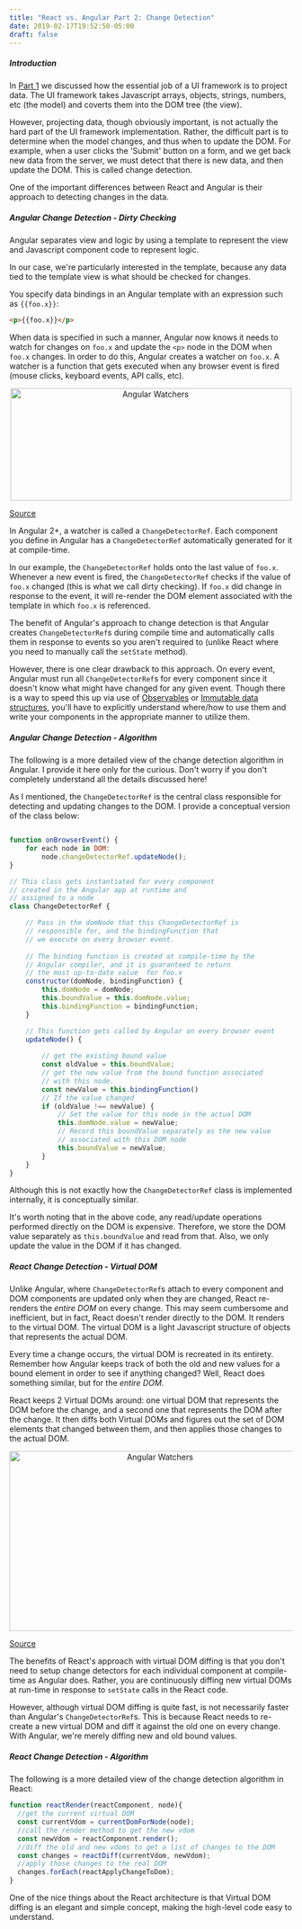 ```yaml
---
title: "React vs. Angular Part 2: Change Detection"
date: 2019-02-17T19:52:50-05:00
draft: false
---
```


##### Introduction #####
In [Part 1](/posts/react_vs_angular_part_1) we discussed how the essential job of a UI framework is to project data.  The UI framework takes Javascript arrays, objects, strings, numbers, etc (the model) and coverts them into the DOM tree (the view).

However, projecting data, though obviously important, is not actually the hard part of the UI framework implementation.  Rather, the difficult part is to determine when the model changes, and thus when to update the DOM.  For example, when a user clicks the 'Submit' button on a form, and we get back new data from the server, we must detect that there is new data, and then update the DOM.  This is called change detection.  

One of the important differences between React and Angular is their approach to detecting changes in the data.  

##### Angular Change Detection - Dirty Checking #####

Angular separates view and logic by using a template to represent the view and Javascript component code to represent logic.  

In our case, we're particularly interested in the template, because any data tied to the template view is what should be checked for changes.

You specify data bindings in an Angular template with an expression such as `{{foo.x}}`:

```html
<p>{{foo.x}}</p>
```

When data is specified in such a manner, Angular now knows it needs to watch for changes on `foo.x` and update the `<p>` node in the DOM when `foo.x` changes.  In order to do this, Angular creates a watcher on `foo.x`.  A watcher is a function that gets executed when any browser event is fired (mouse clicks, keyboard events, API calls, etc).

<div style="text-align:center"><img style="height:200px;width:500px" src="/images/posts/react_vs_angular_part_2/angular_onchange_watch.svg" alt="Angular Watchers" /></div>

[Source](http://teropa.info/blog/2015/03/02/change-and-its-detection-in-javascript-frameworks.html)

In Angular 2+, a watcher is called a `ChangeDetectorRef`.  Each component you define in Angular has a `ChangeDetectorRef` automatically generated for it at compile-time.  

In our example, the `ChangeDetectorRef` holds onto the last value of `foo.x`.  Whenever a new event is fired, the `ChangeDetectorRef` checks if the value of `foo.x` changed (this is what we call dirty checking).  If `foo.x` did change in response to the event, it will re-render the DOM element associated with the template in which `foo.x` is referenced.

The benefit of Angular's approach to change detection is that Angular creates `ChangeDetectorRef`s during compile time and automatically calls them in response to events so you aren't required to (unlike React where you need to manually call  the `setState` method).

However, there is one clear drawback to this approach.  On every event, Angular must run all `ChangeDetectorRef`s for every component since it doesn't know what might have changed for any given event.  Though there is a way to speed this up via use of [Observables](https://medium.com/@luukgruijs/understanding-creating-and-subscribing-to-observables-in-angular-426dbf0b04a3) or [Immutable data structures](https://blog.thoughtram.io/angular/2016/02/22/angular-2-change-detection-explained.html#immutable-objects), you'll have to explicitly understand where/how to use them and write your components in the appropriate manner to utilize them.

##### Angular Change Detection - Algorithm #####

The following is a more detailed view of the change detection algorithm in Angular.  I provide it here only for the curious.  Don't worry if you don't completely understand all the details discussed here!

As I mentioned, the `ChangeDetectorRef` is the central class responsible for detecting and updating changes to the DOM.  I provide a conceptual version of the class below:

```javascript

function onBrowserEvent() {
    for each node in DOM:
        node.changeDetectorRef.updateNode();
}

// This class gets instantiated for every component 
// created in the Angular app at runtime and
// assigned to a node
class ChangeDetectorRef {

    // Pass in the domNode that this ChangeDetectorRef is 
    // responsible for, and the bindingFunction that 
    // we execute on every browser event.
    
    // The binding function is created at compile-time by the 
    // Angular compiler, and it is guaranteed to return 
    // the most up-to-date value  for foo.x
    constructor(domNode, bindingFunction) {
        this.domNode = domNode;
        this.boundValue = this.domNode.value;
        this.bindingFunction = bindingFunction;
    }

    // This function gets called by Angular on every browser event
    updateNode() {
            
        // get the existing bound value
        const oldValue = this.boundValue;
        // get the new value from the bound function associated 
        // with this node.
        const newValue = this.bindingFunction()
        // If the value changed
        if (oldValue !== newValue) {
            // Set the value for this node in the actual DOM
            this.domNode.value = newValue;
            // Record this boundValue separately as the new value 
            // associated with this DOM node
            this.boundValue = newValue;
        }
    }
}
```

Although this is not exactly how the `ChangeDetectorRef` class is implemented internally, it is conceptually similar.

It's worth noting that in the above code, any read/update operations performed directly on the DOM is expensive.  Therefore, we store the DOM value separately as `this.boundValue` and read from that.  Also, we only update the value in the DOM if it has changed.

##### React Change Detection - Virtual DOM #####

Unlike Angular, where `ChangeDetectorRef`s attach to every component and DOM components are updated only when they are changed, React re-renders the *entire DOM* on every change.  This may seem cumbersome and inefficient, but in fact, React doesn't render directly to the DOM.  It renders to the virtual DOM.  The virtual DOM is a light Javascript structure of objects that represents the actual DOM.

Every time a change occurs, the virtual DOM is recreated in its entirety.  Remember how Angular keeps track of both the old and new values for a bound element in order to see if anything changed?  Well, React does something similar, but for the *entire DOM*.  

React keeps 2 Virtual DOMs around: one virtual DOM that represents the DOM before the change, and a second one that represents the DOM after the change.  It then diffs both Virtual DOMs and figures out the set of DOM elements that changed between them, and then applies those changes to the actual DOM.

<div style="text-align:center"><img style="height:320px;width:520px" src="/images/posts/react_vs_angular_part_2/react_onchange_vdom_change.svg" alt="Angular Watchers" /></div>

[Source](http://teropa.info/blog/2015/03/02/change-and-its-detection-in-javascript-frameworks.html)


The benefits of React's approach with virtual DOM diffing is that you don't need to setup change detectors for each individual component at compile-time as Angular does.  Rather, you are continuously diffing new virtual DOMs at run-time in response to `setState` calls in the React code.  

However, although virtual DOM diffing is quite fast, is not necessarily faster than Angular's `ChangeDetectorRef`s.  This is because React needs to re-create a new virtual DOM and diff it against the old one on every change.  With Angular, we're merely diffing new and old bound values.

##### React Change Detection - Algorithm #####

The following is a more detailed view of the change detection algorithm in React: 

```javascript
function reactRender(reactComponent, node){
  //get the current virtual DOM
  const currentVdom = currentDomForNode(node);
  //call the render method to get the new vdom
  const newVdom = reactComponent.render();
  //diff the old and new vdoms to get a list of changes to the DOM
  const changes = reactDiff(currentVdom, newVdom);
  //apply those changes to the real DOM
  changes.forEach(reactApplyChangeToDom);
}
```

One of the nice things about the React architecture is that Virtual DOM diffing is an elegant and simple concept, making the high-level code easy to understand.


